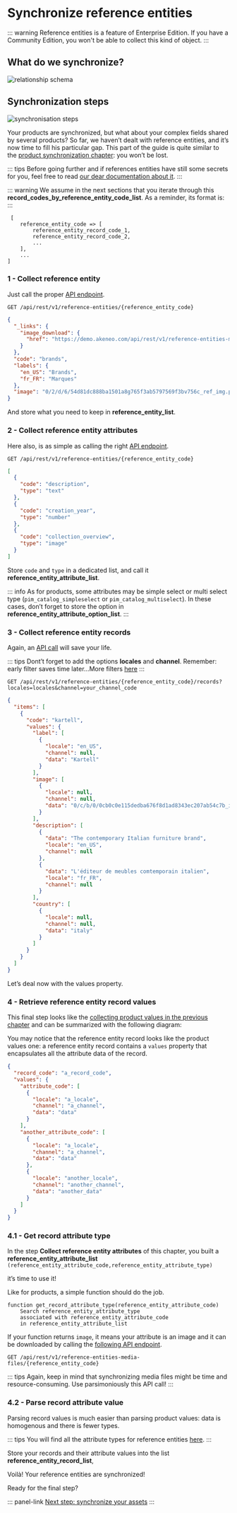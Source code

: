 # Synchronize reference entities

::: warning
Reference entities is a feature of Enterprise Edition. If you have a Community Edition, you won't be able to collect this kind of object.
:::

## What do we synchronize?
![relationship schema](../../img/getting-started/synchronize-pim-products/step-5-objects-relationship-schema.svg)

## Synchronization steps
![synchronisation steps](../../img/getting-started/synchronize-pim-products/step-5-steps-schema.svg)

Your products are synchronized, but what about your complex fields shared by several products? 
So far, we haven’t dealt with reference entities, and it’s now time to fill his particular gap. This part of the guide is quite similar to the [product synchronization chapter](/getting-started/synchronize-pim-products-6x/step-5.html): you won’t be lost.

::: tips
Before going further and if references entities have still some secrets for you, feel free to read [our dear documentation about it](https://help.akeneo.com/pim/serenity/articles/what-about-reference-entities.html#introduction-to-reference-entities).
:::

::: warning
We assume in the next sections that you iterate through this **record_codes_by_reference_entity_code_list**. As a reminder, its format is:
:::

```code
 [
	reference_entity_code => [
		reference_entity_record_code_1,
		reference_entity_record_code_2,
		...
	],
	...
]
```

### 1 - Collect reference entity

Just call the proper [API endpoint](https://api.akeneo.com/api-reference.html#get_reference_entities__code_).

`GET /api/rest/v1/reference-entities/{reference_entity_code}`

```json
{
  "_links": {
    "image_download": {
      "href": "https://demo.akeneo.com/api/rest/v1/reference-entities-media-files/0/2/d/6/54d81dc888ba1501a8g765f3ab5797569f3bv756c_ref_img.png"
    }
  },
  "code": "brands",
  "labels": {
    "en_US": "Brands",
    "fr_FR": "Marques"
  },
  "image": "0/2/d/6/54d81dc888ba1501a8g765f3ab5797569f3bv756c_ref_img.png"
}
```

And store what you need to keep in **reference_entity_list**.

### 2 - Collect reference entity attributes

Here also, is as simple as calling the right [API endpoint](https://api.akeneo.com/api-reference.html#Referenceentityattribute).

`GET /api/rest/v1/reference-entities/{reference_entity_code}`

```json
[
  {
    "code": "description",
    "type": "text"
  },
  {
    "code": "creation_year",
    "type": "number"
  },
  {
    "code": "collection_overview",
    "type": "image"
  }
]
```

Store `code` and `type` in a dedicated list, and call it **reference_entity_attribute_list**.

::: info
As for products, some attributes may be simple select or multi select type (`pim_catalog_simpleselect` or `pim_catalog_multiselect`). In these cases, don’t forget to store the option in **reference_entity_attribute_option_list**.
:::

### 3 - Collect reference entity records

Again, an [API call](https://api.akeneo.com/api-reference.html#Referenceentityrecord) will save your life.

::: tips
Dont’t forget to add the options **locales** and **channel**. Remember: early filter saves time later...More filters [here](https://api.akeneo.com/documentation/filter.html#filter-reference-entity-records)
:::

`GET /api/rest/v1/reference-entities/{reference_entity_code}/records?locales=locales&channel=your_channel_code`

```json
{
  "items": [
    {
      "code": "kartell",
      "values": {
        "label": [
          {
            "locale": "en_US",
            "channel": null,
            "data": "Kartell"
          }
        ],
        "image": [
          {
            "locale": null,
            "channel": null,
            "data": "0/c/b/0/0cb0c0e115dedba676f8d1ad8343ec207ab54c7b_image.jpg"
          }
        ],
        "description": [
          {
            "data": "The contemporary Italian furniture brand",
            "locale": "en_US",
            "channel": null
          },
          {
            "data": "L'éditeur de meubles comtemporain italien",
            "locale": "fr_FR",
            "channel": null
          }
        ],
        "country": [
          {
            "locale": null,
            "channel": null,
            "data": "italy"
          }
        ]
      }
    }
  ]
}
```

Let’s deal now with the values property.

### 4 - Retrieve reference entity record values

This final step looks like the [collecting product values in the previous chapter](/getting-started/synchronize-pim-products-6x/step-4.html) and can be summarized with the following diagram:

You may notice that the reference entity record looks like the product values one: a reference entity record contains a `values` property that encapsulates all the attribute data of the record.

```json
{
  "record_code": "a_record_code",
  "values": {
    "attribute_code": [
      {
        "locale": "a_locale",
        "channel": "a_channel",
        "data": "data"
      }
    ],
    "another_attribute_code": [
      {
        "locale": "a_locale",
        "channel": "a_channel",
        "data": "data"
      },
      {
        "locale": "another_locale",
        "channel": "another_channel",
        "data": "another_data"
      }
    ]
  }
}
```

### 4.1 - Get record attribute type

In the step **Collect reference entity attributes** of this chapter, you built a **reference_entity_attribute_list** `(reference_entity_attribute_code,reference_entity_attribute_type)`

it’s time to use it!

Like for products, a simple function should do the job.

```code
function get_record_attribute_type(reference_entity_attribute_code)
    Search reference_entity_attribute_type 
	associated with reference_entity_attribute_code 
	in reference_entity_attribute_list
```

If your function returns `image`, it means your attribute is an image and it can be downloaded by calling the [following API endpoint](https://api.akeneo.com/api-reference.html#get_reference_entity_media_files__code).

`GET /api/rest/v1/reference-entities-media-files/{reference_entity_code}`

::: tips
Again, keep in mind that synchronizing media files might be time and resource-consuming. Use parsimoniously this API call!
:::

### 4.2 - Parse record attribute value

Parsing record values is much easier than parsing product values: data is homogenous and there is fewer types.

::: tips
You will find all the attribute types for reference entities [here](https://api.akeneo.com/concepts/reference-entities.html#the-data-format).
:::

Store your records and their attribute values into the list **reference_entity_record_list**,

Voilà! Your reference entities are synchronized!

Ready for the final step?

::: panel-link [Next step: synchronize your assets](/getting-started/synchronize-pim-products-6x/step-6.html)
:::
